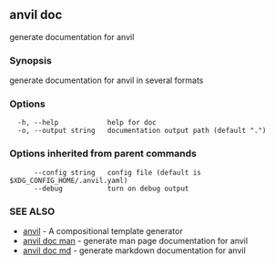 ## anvil doc

generate documentation for anvil

### Synopsis

generate documentation for anvil in several formats

### Options

```
  -h, --help            help for doc
  -o, --output string   documentation output path (default ".")
```

### Options inherited from parent commands

```
      --config string   config file (default is $XDG_CONFIG_HOME/.anvil.yaml)
      --debug           turn on debug output
```

### SEE ALSO

* [anvil](anvil.md)	 - A compositional template generator
* [anvil doc man](anvil_doc_man.md)	 - generate man page documentation for anvil
* [anvil doc md](anvil_doc_md.md)	 - generate markdown documentation for anvil

